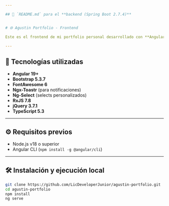 ```yaml
---

## 📁 `README.md` para el **backend (Spring Boot 2.7.4)**


# 🌐 Agustin Portfolio - Frontend

Este es el frontend de mi portfolio personal desarrollado con **Angular 19**, diseñado para mostrar mis trabajos como desarrollador, mis proyectos destacados, experiencia en tecnologías, formación académica y otras cosas interesantes sobre mí.

---
```


## 🚀 Tecnologías utilizadas

- **Angular 19+**
- **Bootstrap 5.3.7**
- **FontAwesome 6**
- **Ngx-Toastr** (para notificaciones)
- **Ng-Select** (selects personalizados)
- **RxJS 7.8**
- **jQuery 3.7.1**
- **TypeScript 5.3**

---

## ⚙️ Requisitos previos

- Node.js v18 o superior
- Angular CLI (`npm install -g @angular/cli`)

---

## 🛠️ Instalación y ejecución local

```bash
git clone https://github.com/LicDeveloperJunior/agustin-portfolio.git
cd agustin-portfolio
npm install
ng serve
